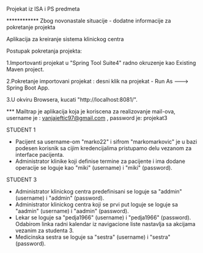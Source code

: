 Projekat iz ISA i PS predmeta

************ Zbog novonastale situacije - dodatne informacije za pokretanje projekta

Aplikacija za kreiranje sistema klinickog centra

Postupak pokretanja projekta:

1.Importovanti projekat u "Spring Tool Suite4" radno okruzenje kao Existing Maven project.

2.Pokretanje importovani projekat : desni klik na projekat - Run As ---> Spring Boot App.

3.U okviru Browsera, kucati "http://localhost:8081/".

*** Mailtrap je aplikacija koja je koriscena za realizovanje mail-ova, username je : vanjajeftic97@gmail.com , password je: projekat3

STUDENT 1 

- Pacijent sa username-om "marko22" i sifrom "markomarkovic" je u bazi podesen korisnik sa cijim kredencijalima pristupamo delu vezanom za interface pacijenta.
- Administrator klinike koji definise termine za pacijente i ima dodane operacije se loguje kao "miki" (username) i "miki" (password).

STUDENT 3

- Administrator klinickog centra predefinisani se loguje sa "addmin" (username) i "addmin" (password).
- Administrator klinickog centra koji se prvi put loguje se loguje sa "aadmin" (username) i "aadmin" (password).
- Lekar se loguje sa "pedja1966" (username) i "pedja1966" (password). Odabirom linka radni kalendar iz navigacione liste nastavlja sa akcijama vezanim za studenta 3.
- Medicinska sestra se loguje sa "sestra" (username) i "sestra" (password).
